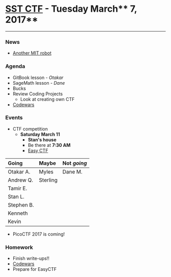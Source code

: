 # [**SST CTF**](http://sstctf.org) - Tuesday March** 7, 2017**

---

### News

* [Another MIT robot](https://www.cnet.com/news/mit-robot-baxter-mind-controlled-telepathy-eeg-daniela-rus/)

### Agenda

* GitBook lesson - _Otakar_
* SageMath lesson - _Dane_
* Bucks
* Review Coding Projects
  * Look at creating own CTF
* [Codewars](https://www.codewars.com/r/H6c7jQ)

### Events

* CTF competition
  * **Saturday March 11**
    * **Stan's house**
    * Be there at **7:30 AM**
    * [Easy CTF](https://www.easyctf.com)

| Going | Maybe | Not ***going*** |
| :--- | :--- | :--- |
| Otakar A. | Myles | Dane M. |
| Andrew Q. | Sterling |  |
| Tamir E. |  |  |
| Stan L. |  |  |
| Stephen B. |  |  |
| Kenneth |  |  |
| Kevin |  |  |

* PicoCTF 2017 is coming!

### Homework

* Finish write-ups!!
* [Codewars](https://www.codewars.com)
* Prepare for EasyCTF



